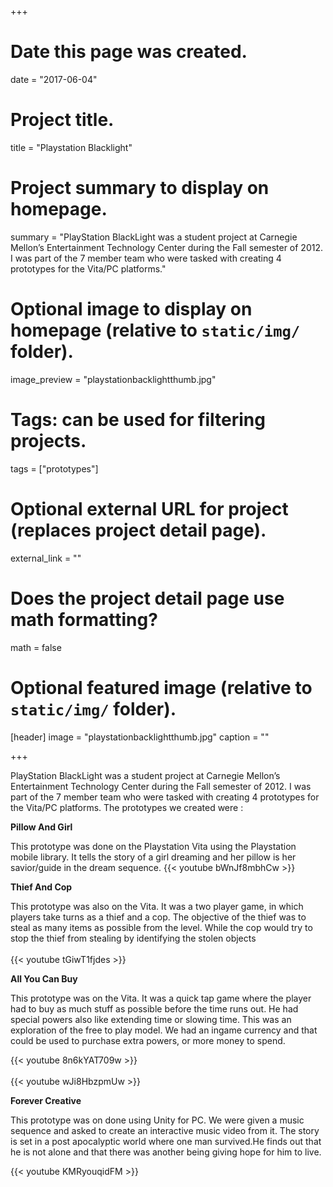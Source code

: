 +++
# Date this page was created.
date = "2017-06-04"

# Project title.
title = "Playstation Blacklight"

# Project summary to display on homepage.
summary = "PlayStation BlackLight was a student project at Carnegie Mellon’s Entertainment Technology Center during the Fall semester of 2012. I was part of the 7 member team who were tasked with creating 4 prototypes for the Vita/PC platforms."

# Optional image to display on homepage (relative to `static/img/` folder).
image_preview = "playstationbacklightthumb.jpg"

# Tags: can be used for filtering projects.
tags = ["prototypes"]

# Optional external URL for project (replaces project detail page).
external_link = ""

# Does the project detail page use math formatting?
math = false

# Optional featured image (relative to `static/img/` folder).
[header]
image = "playstationbacklightthumb.jpg"
caption = ""

+++

PlayStation BlackLight was a student project at Carnegie Mellon’s Entertainment Technology Center during the Fall semester of 2012. I was part of the 7 member team who were tasked with creating 4 prototypes for the Vita/PC platforms.
The prototypes we created were :

 **Pillow And Girl**

This prototype was done on the Playstation Vita using the Playstation mobile library.
It tells the story of a girl dreaming and her pillow is her savior/guide in the dream sequence.
{{< youtube bWnJf8mbhCw >}}

**Thief And Cop**

This prototype was also on the Vita. It was a two player game, in which players take turns as a thief and a cop. The objective of the thief was to steal as many items as possible from the level. While the cop would try to stop the thief from stealing by identifying the stolen objects
<br><br>
{{< youtube tGiwT1fjdes >}}

**All You Can Buy**

This prototype was on the Vita. It was a quick tap game where the player had to buy as much stuff as possible before the time runs out.
He had special powers also like extending time or slowing time.
This was an exploration of the free to play model. We had an ingame currency and that could be used to purchase extra powers, or more money to spend.

{{< youtube 8n6kYAT709w >}}
<br><br>
{{< youtube wJi8HbzpmUw >}}

**Forever Creative**

This prototype was on done using Unity for PC. We were given a music sequence and asked to create an interactive music video from it.
The story is set in a post apocalyptic world where one man survived.He finds out that he is not alone and that there was another being giving hope for him  to live.

{{< youtube KMRyouqidFM >}}